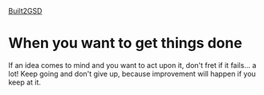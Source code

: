 <html>
<head>

<body>
<a href="http://www.built2GSD.com">Built2GSD</a>
<p></p>
<h1>When you want to get things done</h1>
<p>If an idea comes to mind and you want to act upon it, don't fret if it fails... a lot! Keep going and don't give up, because improvement will happen if you keep at it.</p>

</body>
</html>
